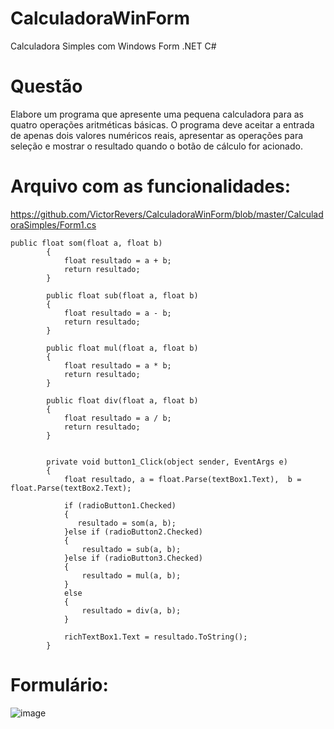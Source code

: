 # CalculadoraWinForm
Calculadora Simples com Windows Form .NET C#

# Questão
Elabore um programa que apresente uma pequena calculadora para as quatro operações aritméticas básicas. 
O programa deve aceitar a entrada de apenas dois valores numéricos reais, apresentar as operações para seleção e mostrar o resultado quando o botão de cálculo for 
acionado.

# Arquivo com as funcionalidades:
https://github.com/VictorRevers/CalculadoraWinForm/blob/master/CalculadoraSimples/Form1.cs

```
public float som(float a, float b)
        {
            float resultado = a + b;
            return resultado;
        }

        public float sub(float a, float b)
        {
            float resultado = a - b;
            return resultado;
        }

        public float mul(float a, float b)
        {
            float resultado = a * b;
            return resultado;
        }

        public float div(float a, float b)
        {
            float resultado = a / b;
            return resultado;
        }
        

        private void button1_Click(object sender, EventArgs e)
        {
            float resultado, a = float.Parse(textBox1.Text),  b = float.Parse(textBox2.Text);

            if (radioButton1.Checked)
            {
               resultado = som(a, b);
            }else if (radioButton2.Checked)
            {
                resultado = sub(a, b);
            }else if (radioButton3.Checked)
            {
                resultado = mul(a, b);
            }
            else
            {
                resultado = div(a, b);
            }

            richTextBox1.Text = resultado.ToString();
        }
```
# Formulário:
![image](https://user-images.githubusercontent.com/60626825/166311074-3c965162-5de9-4dc9-868d-c46b6a3a89f1.png)

